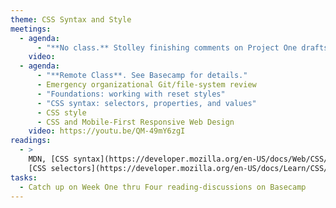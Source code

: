 ```yaml
---
theme: CSS Syntax and Style
meetings:
  - agenda:
      - "**No class.** Stolley finishing comments on Project One drafts."
    video:
  - agenda:
      - "**Remote Class**. See Basecamp for details."
      - Emergency organizational Git/file-system review
      - "Foundations: working with reset styles"
      - "CSS syntax: selectors, properties, and values"
      - CSS style
      - CSS and Mobile-First Responsive Web Design
    video: https://youtu.be/QM-49mY6zgI
readings:
  - >
    MDN, [CSS syntax](https://developer.mozilla.org/en-US/docs/Web/CSS/Syntax) and
    [CSS selectors](https://developer.mozilla.org/en-US/docs/Learn/CSS/Building_blocks/Selectors)
tasks:
  - Catch up on Week One thru Four reading-discussions on Basecamp
---
```

